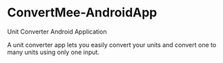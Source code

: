 # ConvertMee-AndroidApp
Unit Converter Android Application

A unit converter app lets you easily convert your units and convert one to many units using only one input.


